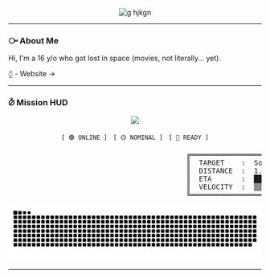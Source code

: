 
<p align="center">
  <img src="https://readme-typing-svg.herokuapp.com?font=VT323&size=36&duration=3200&pause=900&color=B0B6FF&center=true&vCenter=true&width=900&lines=%5B🟢%5D+ONLINE+%5B🟡%5D+NOMINAL+%5B🔴%5D+READY;SYSTEM:+Awaiting+Command..." alt="g hjkgn" />
</p>


---

### ⧃ About Me
Hi, I'm a 16 y/o who got lost in space (movies, not literally... yet).  


⧲ - Website ->

---

### ⦲ Mission HUD 



<p align="center">
  <img src="https://media3.giphy.com/media/v1.Y2lkPTc5MGI3NjExczVoYWl0bzlueHJpdWF6OGc5MGtrdGVvNzFwODVqczQ1Mm9xMjZ5aCZlcD12MV9pbnRlcm5hbF9naWZfYnlfaWQmY3Q9Zw/5HSYaZTcRpYnS/giphy.gif" />
</p>



<p align="center">
  <kbd style="font-size:12px">[ 🟢 <span style="animation: blink 1s infinite;">ONLINE</span> ]</kbd>
  &nbsp;
  <kbd style="font-size:12px">[ 🟡 NOMINAL ]</kbd>
  &nbsp;
  <kbd style="font-size:12px">[ 🔴 READY ]</kbd>
</p>

<pre>
                                          ╔════════════════════════════════════════╗
                                          ║  TARGET    :  Sol-3                    ║
                                          ║  DISTANCE  :  1.2 AU                   ║
                                          ║  ETA       :  ██:██:██   (UPDATING...) ║
                                          ║  VELOCITY  :  ▒▒ km/s   (LIVE FEED)    ║
                                          ╚════════════════════════════════════════╝
</pre>

<p align="center">
  <img src="https://raw.githubusercontent.com/platane/snk/output/github-contribution-grid-snake.svg" alt="snake" />
</p>

---

